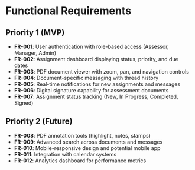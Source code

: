 # Functional Requirements

## Priority 1 (MVP)

- **FR-001**: User authentication with role-based access (Assessor, Manager, Admin)
- **FR-002**: Assignment dashboard displaying status, priority, and due dates
- **FR-003**: PDF document viewer with zoom, pan, and navigation controls
- **FR-004**: Document-specific messaging with thread history
- **FR-005**: Real-time notifications for new assignments and messages
- **FR-006**: Digital signature capability for assessment documents
- **FR-007**: Assignment status tracking (New, In Progress, Completed, Signed)

## Priority 2 (Future)

- **FR-008**: PDF annotation tools (highlight, notes, stamps)
- **FR-009**: Advanced search across documents and messages
- **FR-010**: Mobile-responsive design and potential mobile app
- **FR-011**: Integration with calendar systems
- **FR-012**: Analytics dashboard for performance metrics
